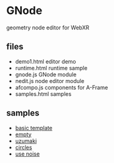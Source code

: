 # GNode
geometry node editor for WebXR

## files 

 - demo1.html editor demo 
 - runtime.html runtime sample 
 - gnode.js GNode module
 - nedit.js node editor module
 - afcompo.js components for A-Frame 
 - samples.html samples


## samples 

 - [basic template](demo1.html?samples/gn_templ.json)
 - [empty](demo1.html?samples/gn_empty.json)
 - [uzumaki](demo1.html?samples/gn_uzumaki.json)
 - [circles](demo1.html?samples/gn_circles.json)
 - [use noise](demo1.html?samples/gn_noise.json)  